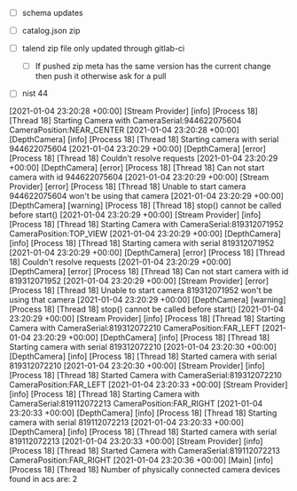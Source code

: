 
- [ ] schema updates
- [ ] catalog.json zip
- [ ] talend zip file only updated through gitlab-ci
  - [ ] If pushed zip meta has the same version has the current change then push it otherwise ask for a pull

- [ ] nist 44


[2021-01-04 23:20:28 +00:00] [Stream Provider] [info] [Process 18] [Thread 18] Starting Camera with CameraSerial:944622075604 CameraPosition:NEAR_CENTER
[2021-01-04 23:20:28 +00:00] [DepthCamera] [info] [Process 18] [Thread 18] Starting camera with serial 944622075604
[2021-01-04 23:20:29 +00:00] [DepthCamera] [error] [Process 18] [Thread 18] Couldn't resolve requests
[2021-01-04 23:20:29 +00:00] [DepthCamera] [error] [Process 18] [Thread 18] Can not start camera with id 944622075604
[2021-01-04 23:20:29 +00:00] [Stream Provider] [error] [Process 18] [Thread 18] Unable to start camera 944622075604 won't be using that camera
[2021-01-04 23:20:29 +00:00] [DepthCamera] [warning] [Process 18] [Thread 18] stop() cannot be called before start()
[2021-01-04 23:20:29 +00:00] [Stream Provider] [info] [Process 18] [Thread 18] Starting Camera with CameraSerial:819312071952 CameraPosition:TOP_VIEW
[2021-01-04 23:20:29 +00:00] [DepthCamera] [info] [Process 18] [Thread 18] Starting camera with serial 819312071952
[2021-01-04 23:20:29 +00:00] [DepthCamera] [error] [Process 18] [Thread 18] Couldn't resolve requests
[2021-01-04 23:20:29 +00:00] [DepthCamera] [error] [Process 18] [Thread 18] Can not start camera with id 819312071952
[2021-01-04 23:20:29 +00:00] [Stream Provider] [error] [Process 18] [Thread 18] Unable to start camera 819312071952 won't be using that camera
[2021-01-04 23:20:29 +00:00] [DepthCamera] [warning] [Process 18] [Thread 18] stop() cannot be called before start()
[2021-01-04 23:20:29 +00:00] [Stream Provider] [info] [Process 18] [Thread 18] Starting Camera with CameraSerial:819312072210 CameraPosition:FAR_LEFT
[2021-01-04 23:20:29 +00:00] [DepthCamera] [info] [Process 18] [Thread 18] Starting camera with serial 819312072210
[2021-01-04 23:20:30 +00:00] [DepthCamera] [info] [Process 18] [Thread 18] Started camera with serial 819312072210
[2021-01-04 23:20:30 +00:00] [Stream Provider] [info] [Process 18] [Thread 18] Started Camera with CameraSerial:819312072210 CameraPosition:FAR_LEFT
[2021-01-04 23:20:33 +00:00] [Stream Provider] [info] [Process 18] [Thread 18] Starting Camera with CameraSerial:819112072213 CameraPosition:FAR_RIGHT
[2021-01-04 23:20:33 +00:00] [DepthCamera] [info] [Process 18] [Thread 18] Starting camera with serial 819112072213
[2021-01-04 23:20:33 +00:00] [DepthCamera] [info] [Process 18] [Thread 18] Started camera with serial 819112072213
[2021-01-04 23:20:33 +00:00] [Stream Provider] [info] [Process 18] [Thread 18] Started Camera with CameraSerial:819112072213 CameraPosition:FAR_RIGHT
[2021-01-04 23:20:36 +00:00] [Main] [info] [Process 18] [Thread 18] Number of physically connected camera devices found in acs are: 2
